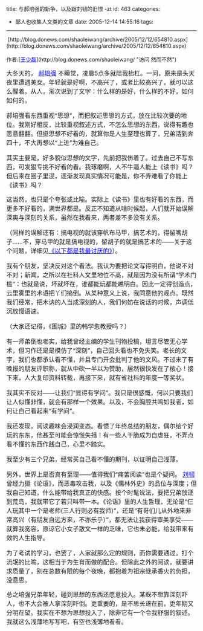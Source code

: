 title: 与郝培强的新争，以及跟刘韧的旧恨 -zt
id: 463
categories:
  - 鄙人也收集人文类的文章
date: 2005-12-14 14:55:16
tags:
---

<div id="msgcns!9697D6160EFEBC17!426" class="bvMsg"><div>
<div> [http://blog.donews.com/shaoleiwang/archive/2005/12/12/654810.aspx](http://blog.donews.com/shaoleiwang/archive/2005/12/12/654810.aspx)</div>
<div> </div>
<div>作者:[<u><font color="#0000ff">王少磊</font></u>](http://blog.donews.com/shaoleiwang/ "访问 然而不然") </div>
<div>

<font size="3">大冬天的， [<u><font color="#0000ff">郝培强</font></u>](http://blog.donews.com/tinyfool/) 不睡觉，凌晨5点多就陪我抬杠。一问，原来是头天夜里遭遇美女。年轻就是好啊，不高兴了，或者比较高兴了，就可以这么醒着。从人，渐次说到了文字：什么样的是好，什么样的不好，如何如何的。 

郝培强看东西重视“思想”，而把叙述思想的方式，放在比较次要的地位。我刚好相反，比较重视叙述方式，不怎么思想的东西，说得有趣也愿意翻翻。但挺思想不好看的，就算你是人生至理也算了，兄弟活到奔四十，不大再想以“上进”为难自己。 

其实主要是，好多貌似思想的文字，先前把我伤着了。过去自己不写东西，可发狠专挑不好看的看。我琢磨啊，人不牛逼人能上《读书》吗？但后来在圈子里混，逐渐发现真实情况可能是，你不弄难看了你能上《读书》吗？</font>

<font size="3">这当然，也只是个夸张或比喻。实际上《读书》里也有好看的东西，而更多不好看的，满世界都是。反正不知道从啥时候起，人们就开始误解深奥与深刻的关系，虽然在我看来，两者差不多没有关系。 

（同样的误解还有：搞电视的就该穿帆布马甲，搞艺术的，得留嘴胡子……不，穿马甲的就是搞电视的，留胡子的就是搞艺术的——关于这个问题，详细见[<u><font color="#0000ff">《以下都是我最讨厌的》</font></u>](http://blog.donews.com/shaoleiwang/archive/2005/09/08/544867.aspx)）。 

我有个朋友，坚决反对这个看法。我认为要把论文写得明白，他说不对不对；新闻，之所以在社科人文里地位不高，就是因为没有所谓“学术门槛”：也就是说，坏就坏在，谁都能玩都能瞧明白。因此一定得创造点，云里雾里的术语把丫们搞倒。从某种意义上说，我同意他的观点。既然我们经常，把木讷的人当成深刻的人，我们何妨在说话的时候，声调低沉放慢语速。 

（大家还记得，《围城》里的韩学愈教授吗？） 

有一师弟倒也老实，给我曾经主编的学生刊物投稿，坦言尽管无心学术，但习作还是是模仿了“深刻”，自己回头看也不免失笑。老长的文字，我们也都承认看不懂，并且专门开会批判了他的文风。不过末了有晚报的朋友评职称，就从中砍一半以为赞助，居然很快发在了核心！接下来，人大复印资料转载，再接下来，就有省社科的年度一等奖状。 

我其实不反对——让我们“显得有学问”。我只是很感慨，何以只要我们让人似懂非懂，就会有那样一个效果。以及，不会胸腔共鸣如我者，如何让自己看起来“有学问”。 

我还发现，阅读趣味会浸润变态。看惯了年终总结的朋友，偶尔给个好玩的东东，他甚至可能会惊慌失措！有一些人干脆成为自虐狂，不弄点看不懂的东西作践自己，心里不踏实。 

我至少有三个兄弟，经常买自己看不懂的期刊，以证明自己浅薄。 

另外，世界上是否真有至理——值得我们“痛苦阅读”也是个疑问。 [<u><font color="#0000ff">刘韧</font></u>](http://www.donews.net/liuren) 曾经力挺《论语》，而恶毒攻击我，以及《儒林外史》的品位与深度；但我自己知道，什么能带给我真正的快感。按个时髦说法，要把兄弟放逐到荒岛，我就带它了若只叫带一本。《论语》里的人生哲理，无论是“仨人玩其中一个是老师(三人行则必有我师)”，还是“有哥们儿从外地来非常高兴（有朋友自远方来，不亦乐乎）”，都无法让我获得审美享受——就算我宽容，原谅它小女子散文一样的乏味，它也未必能，给我带来有效的人生指导。 

为了考试的学习，也罢了，人家就那么定的规则，而你需要通过。打个流氓的比喻，这相当于为生育而做的配合。但除此之外的阅读，就要讲求质量了，别在总数有限的每个夜晚，都抱着为祖宗继承香火的负担，没意思。</font>

<font size="3">总之培强兄弟年轻，碰到思想的东西还愿意投入。某既不想靠深刻吓人，也不大会被人拿深刻吓倒。更重要的，是不思长进在前，更年期又分明在望。我实在不想为思想投入了，除非它有一个令我舒服的叙述。我就这么浅薄地写写吧，有空也浅薄地看看。 
</font>
</div></div></div>